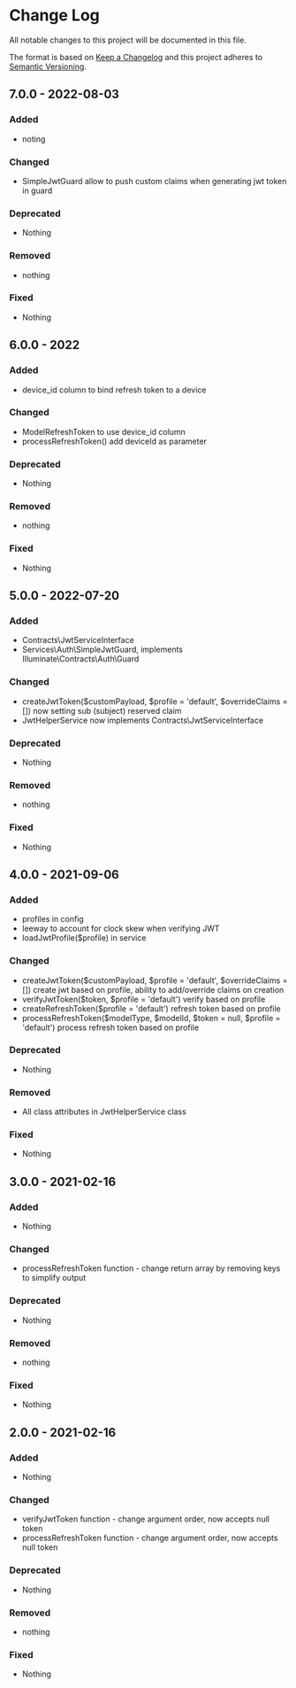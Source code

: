 # Change Log
All notable changes to this project will be documented in this file.

The format is based on [Keep a Changelog](https://keepachangelog.com) and this project adheres to [Semantic Versioning](https://semver.org).

## 7.0.0 - 2022-08-03

### Added

- noting

### Changed

- SimpleJwtGuard allow to push custom claims when generating jwt token in guard

### Deprecated

- Nothing

### Removed

- nothing

### Fixed

- Nothing

## 6.0.0 - 2022

### Added

- device_id column to bind refresh token to a device

### Changed

- ModelRefreshToken to use device_id column
- processRefreshToken() add deviceId as parameter

### Deprecated

- Nothing

### Removed

- nothing

### Fixed

- Nothing

## 5.0.0 - 2022-07-20

### Added

- Contracts\JwtServiceInterface
- Services\Auth\SimpleJwtGuard, implements Illuminate\Contracts\Auth\Guard

### Changed

- createJwtToken($customPayload, $profile = 'default', $overrideClaims = []) now setting sub (subject) reserved claim
- JwtHelperService now implements Contracts\JwtServiceInterface

### Deprecated

- Nothing

### Removed

- nothing

### Fixed

- Nothing

## 4.0.0 - 2021-09-06

### Added

- profiles in config
- leeway to account for clock skew when verifying JWT
- loadJwtProfile($profile) in service

### Changed

- createJwtToken($customPayload, $profile = 'default', $overrideClaims = []) create jwt based on profile, ability to add/override claims on creation
- verifyJwtToken($token, $profile = 'default') verify based on profile
- createRefreshToken($profile = 'default') refresh token based on profile
- processRefreshToken($modelType, $modelId, $token = null, $profile = 'default') process refresh token based on profile

### Deprecated

- Nothing

### Removed

- All class attributes in JwtHelperService class

### Fixed

- Nothing

## 3.0.0 - 2021-02-16

### Added

- Nothing

### Changed

- processRefreshToken function - change return array by removing keys to simplify output

### Deprecated

- Nothing

### Removed

- nothing

### Fixed

- Nothing

## 2.0.0 - 2021-02-16

### Added

- Nothing

### Changed

- verifyJwtToken function - change argument order, now accepts null token
- processRefreshToken function - change argument order, now accepts null token

### Deprecated

- Nothing

### Removed

- nothing

### Fixed

- Nothing